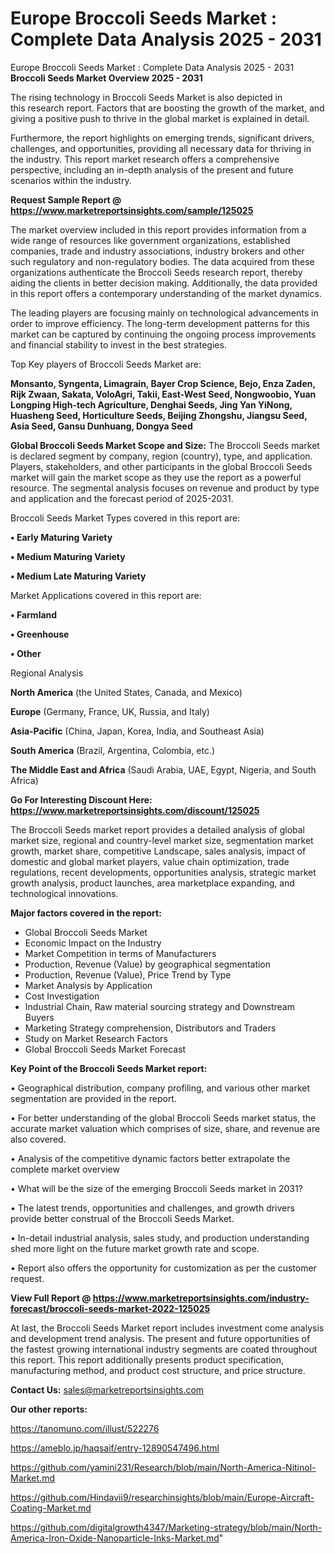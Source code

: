 # Europe Broccoli Seeds Market : Complete Data Analysis 2025 - 2031
Europe Broccoli Seeds Market : Complete Data Analysis 2025 - 2031
<Strong> Broccoli Seeds Market Overview 2025 - 2031</strong>

The rising technology in Broccoli Seeds Market is also depicted in this research report. Factors that are boosting the growth of the market, and giving a positive push to thrive in the global market is explained in detail.

Furthermore, the report highlights on emerging trends, significant drivers, challenges, and opportunities, providing all necessary data for thriving in the industry. This report market research offers a comprehensive perspective, including an in-depth analysis of the present and future scenarios within the industry.

<strong>Request Sample Report @ <a href=https://www.marketreportsinsights.com/sample/125025>https://www.marketreportsinsights.com/sample/125025</a></strong>

The market overview included in this report provides information from a wide range of resources like government organizations, established companies, trade and industry associations, industry brokers and other such regulatory and non-regulatory bodies. The data acquired from these organizations authenticate the Broccoli Seeds research report, thereby aiding the clients in better decision making. Additionally, the data provided in this report offers a contemporary understanding of the market dynamics.

The leading players are focusing mainly on technological advancements in order to improve efficiency. The long-term development patterns for this market can be captured by continuing the ongoing process improvements and financial stability to invest in the best strategies.

Top Key players of Broccoli Seeds Market are:

<strong>Monsanto, Syngenta, Limagrain, Bayer Crop Science, Bejo, Enza Zaden, Rijk Zwaan, Sakata, VoloAgri, Takii, East-West Seed, Nongwoobio, Yuan Longping High-tech Agriculture, Denghai Seeds, Jing Yan YiNong, Huasheng Seed, Horticulture Seeds, Beijing Zhongshu, Jiangsu Seed, Asia Seed, Gansu Dunhuang, Dongya Seed</strong>

<strong><b>Global Broccoli Seeds Market Scope and Size:</b></strong>
The Broccoli Seeds market is declared segment by company, region (country), type, and application. Players, stakeholders, and other participants in the global Broccoli Seeds market will gain the market scope as they use the report as a powerful resource. The segmental analysis focuses on revenue and product by type and application and the forecast period of 2025-2031.

Broccoli Seeds Market Types covered in this report are:

<strong>• Early Maturing Variety

• Medium Maturing Variety

• Medium Late Maturing Variety</strong>

Market Applications covered in this report are:

<strong>• Farmland

• Greenhouse

• Other</strong> 

Regional Analysis

<strong>North America</strong> (the United States, Canada, and Mexico)

<strong>Europe</strong> (Germany, France, UK, Russia, and Italy)

<strong>Asia-Pacific</strong> (China, Japan, Korea, India, and Southeast Asia)

<strong>South America</strong> (Brazil, Argentina, Colombia, etc.)

<strong>The Middle East and Africa</strong> (Saudi Arabia, UAE, Egypt, Nigeria, and South Africa)

<strong>Go For Interesting Discount Here: <a href=https://www.marketreportsinsights.com/discount/125025>https://www.marketreportsinsights.com/discount/125025</a></strong>

The Broccoli Seeds market report provides a detailed analysis of global market size, regional and country-level market size, segmentation market growth, market share, competitive Landscape, sales analysis, impact of domestic and global market players, value chain optimization, trade regulations, recent developments, opportunities analysis, strategic market growth analysis, product launches, area marketplace expanding, and technological innovations.

<strong><b>Major factors covered in the report:</b></strong>
<ul>
  <li>Global Broccoli Seeds Market </li>
  <li>Economic Impact on the Industry</li>
  <li>Market Competition in terms of Manufacturers</li>
  <li>Production, Revenue (Value) by geographical segmentation</li>
  <li>Production, Revenue (Value), Price Trend by Type</li>
  <li>Market Analysis by Application</li>
  <li>Cost Investigation</li>
  <li>Industrial Chain, Raw material sourcing strategy and Downstream Buyers</li>
  <li>Marketing Strategy comprehension, Distributors and Traders</li>
  <li>Study on Market Research Factors</li>
  <li>Global Broccoli Seeds Market Forecast</li>
</ul>

<strong><b>Key Point of the Broccoli Seeds Market report:</b></strong>

• Geographical distribution, company profiling, and various other market segmentation are provided in the report.

• For better understanding of the global Broccoli Seeds market status, the accurate market valuation which comprises of size, share, and revenue are also covered.

• Analysis of the competitive dynamic factors better extrapolate the complete market overview

• What will be the size of the emerging Broccoli Seeds market in 2031?

• The latest trends, opportunities and challenges, and growth drivers provide better construal of the Broccoli Seeds Market.

• In-detail industrial analysis, sales study, and production understanding shed more light on the future market growth rate and scope.

• Report also offers the opportunity for customization as per the customer request.

<strong><b>View Full Report @ <a href=https://www.marketreportsinsights.com/industry-forecast/broccoli-seeds-market-2022-125025>https://www.marketreportsinsights.com/industry-forecast/broccoli-seeds-market-2022-125025</a></b></strong>


At last, the Broccoli Seeds Market report includes investment come analysis and development trend analysis. The present and future opportunities of the fastest growing international industry segments are coated throughout this report. This report additionally presents product specification, manufacturing method, and product cost structure, and price structure.

<strong>Contact Us:</strong>
sales@marketreportsinsights.com

<strong>Our other reports:</strong>

<a href=https://tanomuno.com/illust/522276>https://tanomuno.com/illust/522276</a>

<a href=https://ameblo.jp/haqsaif/entry-12890547496.html>https://ameblo.jp/haqsaif/entry-12890547496.html</a>

<a href=https://github.com/yamini231/Research/blob/main/North-America-Nitinol-Market.md>https://github.com/yamini231/Research/blob/main/North-America-Nitinol-Market.md</a>

<a href=https://github.com/Hindavii9/researchinsights/blob/main/Europe-Aircraft-Coating-Market.md>https://github.com/Hindavii9/researchinsights/blob/main/Europe-Aircraft-Coating-Market.md</a>

<a href=https://github.com/digitalgrowth4347/Marketing-strategy/blob/main/North-America-Iron-Oxide-Nanoparticle-Inks-Market.md>https://github.com/digitalgrowth4347/Marketing-strategy/blob/main/North-America-Iron-Oxide-Nanoparticle-Inks-Market.md</a>"
